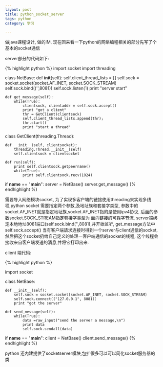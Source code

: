 ```yaml
---
layout: post
title: python_socket_server
tags: python
category: 学习

---
```


做java课程设计, 做的IM, 现在回来看一下python的网络编程相关的部分先写了个基本的socket通信

server部分的代码如下:

{% highlight python %}
import socket
import threading

class NetBase:
	def __init__(self):
		self.client_thread_lists = []
		self.sock = socket.socket(socket.AF_INET, socket.SOCK_STREAM)
		self.sock.bind(('',8081))
		self.sock.listen(1)
		print "server start"


	def get_message(self):
		while(True):
			clientsock, clientaddr = self.sock.accept()
			print "got a client"
			thr = GetClient(clientsock)
			self.client_thread_lists.append(thr);
			thr.start()
			print "start a thread"


class GetClient(threading.Thread):

	def __init__(self, clientsocket):
		threading.Thread.__init__(self)
		self.clientsock = clientsocket

	def run(self):
		print self.clientsock.getpeername()
		while(True):
			print self.clientsock.recv(1024)



if __name__ == "__main__":
	server = NetBase()
	server.get_message()
{% endhighlight %}

需要导入网络模块socket, 为了实现多客户端的链接使用threading来实现多线程,python socket 需要指定两个参数,及地址族和套接字类型, 参数中的socket.AF_INET就是指定地址族,socket.AF_INET指的是使用ipv4协议, 后面的参数socket.SOCK_STREAM指定套接字类型为 面向链接的可靠字节流. server端绑定本地地址8081端口(self.sock.bind('',8081),并开始监听, get_message方法中 self.sock.accept() 当有客户端请求连接时得到一个server与client通信的socket, 然后把这个socket扔给自己定义的处理一客户端通信的socket的线程, 这个线程会接收来自客户端发送的消息,并将它打印出来.

client 端代码:

{% highlight python %}

import socket

class NetBase:
	
	def __init__(self):
		self.sock = socket.socket(socket.AF_INET, socket.SOCK_STREAM)
		self.sock.connect(("127.0.0.1", 8081))
		print "got the server"
	
	def send_message(self):
		while(True):
			data =raw_input("send the server a message,\n")
			print data
			self.sock.sendall(data)


if __name__ == "__main__":
	client = NetBase()
	client.send_message()
{% endhighlight %}

python 还内建提供了socketserver模块,包扩很多可以可以简化socket服务器的类

